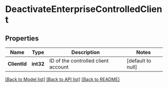 # DeactivateEnterpriseControlledClient

## Properties
Name | Type | Description | Notes
------------ | ------------- | ------------- | -------------
**ClientId** | **int32** | ID of the controlled client account | [default to null]

[[Back to Model list]](../README.md#documentation-for-models) [[Back to API list]](../README.md#documentation-for-api-endpoints) [[Back to README]](../README.md)


